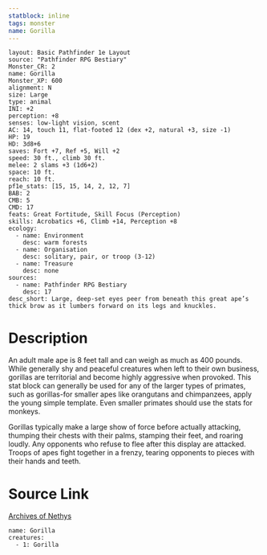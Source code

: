 ```yaml
---
statblock: inline
tags: monster
name: Gorilla
---
```

```statblock
layout: Basic Pathfinder 1e Layout
source: "Pathfinder RPG Bestiary"
Monster_CR: 2
name: Gorilla
Monster_XP: 600
alignment: N
size: Large
type: animal
INI: +2
perception: +8
senses: low-light vision, scent
AC: 14, touch 11, flat-footed 12 (dex +2, natural +3, size -1)
HP: 19
HD: 3d8+6
saves: Fort +7, Ref +5, Will +2
speed: 30 ft., climb 30 ft.
melee: 2 slams +3 (1d6+2)
space: 10 ft.
reach: 10 ft.
pf1e_stats: [15, 15, 14, 2, 12, 7]
BAB: 2
CMB: 5
CMD: 17
feats: Great Fortitude, Skill Focus (Perception)
skills: Acrobatics +6, Climb +14, Perception +8
ecology:
  - name: Environment
    desc: warm forests
  - name: Organisation
    desc: solitary, pair, or troop (3-12)
  - name: Treasure
    desc: none
sources:
  - name: Pathfinder RPG Bestiary
    desc: 17
desc_short: Large, deep-set eyes peer from beneath this great ape’s thick brow as it lumbers forward on its legs and knuckles.
```
# Description
An adult male ape is 8 feet tall and can weigh as much as 400 pounds. While generally shy and peaceful creatures when left to their own business, gorillas are territorial and become highly aggressive when provoked. This stat block can generally be used for any of the larger types of primates, such as gorillas-for smaller apes like orangutans and chimpanzees, apply the young simple template. Even smaller primates should use the stats for monkeys.

Gorillas typically make a large show of force before actually attacking, thumping their chests with their palms, stamping their feet, and roaring loudly. Any opponents who refuse to flee after this display are attacked. Troops of apes fight together in a frenzy, tearing opponents to pieces with their hands and teeth.
# Source Link
[Archives of Nethys](https://aonprd.com/MonsterDisplay.aspx?ItemName=Gorilla)
```encounter-table
name: Gorilla
creatures:
  - 1: Gorilla
```
